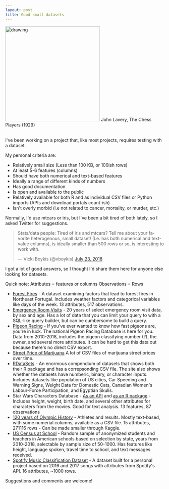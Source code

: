```yaml
---
layout: post
title: Good small datasets 
---
```



<meta name="twitter:card" content="summary">
<meta name="twitter:site" content="@vboykis">
<meta name="twitter:creator" content="@vboykis">
<meta name="twitter:title" content="Good, small datasets">
<meta name="twitter:description" content="I asked Twitter for help finding datasets that weren't iris.">
<meta name="twitter:image" content="https://raw.githubusercontent.com/veekaybee/veekaybee.github.io/master/images/chessplayers.png">


<img src="https://raw.githubusercontent.com/veekaybee/veekaybee.github.io/master/images/chessplayers.png" alt="drawing" width="300px"/>
John Lavery, The Chess Players (1929)<br><br>


I've been working on a project that, like most projects, requires testing with a dataset. 

My personal criteria are: 

+ Relatively small size (Less than 100 KB, or 100ish rows)
+ At least 5-6 features (columns)
+ Should have both numerical and text-based features
+ Ideally a range of different kinds of numbers
+ Has good documentation
+ Is open and available to the public
 + Relatively available for both R and as individual CSV files or Python imports (APIs and download portals count-ish)
+ Isn't overly morbid (i.e not related to cancer, mortality, or murder, etc.) 

Normally, I'd use mtcars or iris, but I've been a bit tired of both lately, so I asked Twitter for suggestions. 

<blockquote class="twitter-tweet" data-lang="en"><p lang="en" dir="ltr">Stats/data people: Tired of iris and mtcars? Tell me about your favorite heterogenous, small dataset! (I.e. has both numerical and text-value columns), is ideally smaller than 500 rows or so, is interesting to work with.</p>&mdash; Vicki Boykis (@vboykis) <a href="https://twitter.com/vboykis/status/1021191402787692545?ref_src=twsrc%5Etfw">July 23, 2018</a></blockquote>
<script async src="https://platform.twitter.com/widgets.js" charset="utf-8"></script>

I got a lot of good answers, so I thought I'd share them here for anyone else looking for datasets. 

Quick note: 
Attributes = features or columns
Observations = Rows 

+ [Forest Fires](https://archive.ics.uci.edu/ml/datasets/Forest+Fires) - A dataset examining factors that lead to forest fires in Northeast Portugal. Includes weather factors and categorical variables like days of the week. 13 attributes, 517 observations. 
+ [Emergency Room Visits](https://www.cpsc.gov/Research--Statistics/NEISS-Injury-Data/) - 20 years of select emergency room visit data, by sex and age. Has a lot of data that you can limit your query to with a SQL-like query builder, but can be cumbersome to build a query. 
+ [Pigeon Racing](https://pigeon-ndb.com/) - If you've ever wanted to know how fast pigeons are, you're in luck. The national Pigeon Racing Database is here for you. Data from 2010-2018, includes the pigeon classifying number (?), the owner, and several more attributes. It can be hard to get this data out because there's no direct CSV export. 
+ [Street Price of Marijuana](https://github.com/frankbi/price-of-weed) A lot of CSV files of marijuana street prices over time. 
+ [RDataSets](https://vincentarelbundock.github.io/Rdatasets/datasets.html) - An enormous compendium of datasets that shows both their R package and has a correpsonding CSV file. The site also shows whether the datasets have numberic, binary, or character inputs. Includes datasets like population of US cities, Car Speeding and Warning Signs, Weight Data for Domestic Cats, Canadian Women's Labour-Force Participation, and Egyptian Skulls. 
+ Star Wars Characters Database - [As an API](https://swapi.co/) and [as an R package](https://dplyr.tidyverse.org/reference/starwars.html) - Includes height, weight, birth date, and several other attributes for characters from the movies. Good for text analysis.  13 features,  87 observations
+ [120 years of Olympic History](https://www.kaggle.com/heesoo37/120-years-of-olympic-history-athletes-and-results) - Athletes and results. Mostly text-based, with some numerial columns, available as a CSV file.  15 attributes, 271116 rows - Can be made smaller through Kaggle. 
+ [US Census at School](http://ww2.amstat.org/censusatschool/Randomsampleconditions.cfm?CFID=55372463&CFTOKEN=8a531ab99cd68228-E155338C-155D-0261-04DF0BCA4BC7D12E&jsessionid=8430d6242925ef932b4f546b7d3b4135241d) - Random sample of anonymized students and teachers in American schools based on selection by state, years from 2010-2018, selectable by sample size of 50-1000. Has features like height, language spoken, travel time to school, and text messages received. 
+ [Spotify Music Classification Dataset]( https://www.kaggle.com/geomack/spotifyclassification) - A dataset built for a personal project based on 2016 and 2017 songs with attributes from Spotify's API. 16 attributes, ~1000 rows. 


Suggestions and comments are welcome!


